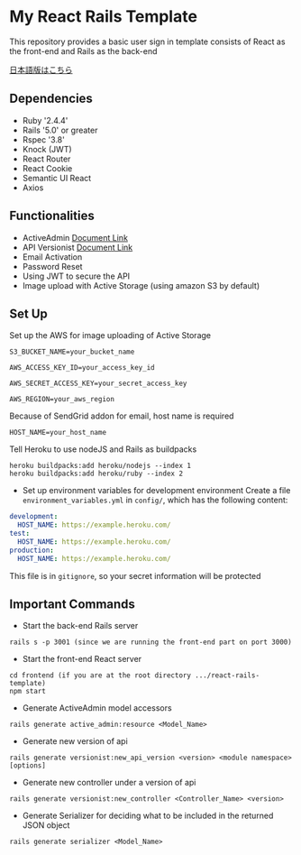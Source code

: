 # My React Rails Template

This repository provides a basic user sign in template consists of React as the front-end and Rails as the back-end

[日本語版はこちら](README.ja.md)

## Dependencies
* Ruby '2.4.4'
* Rails '5.0' or greater
* Rspec '3.8'
* Knock (JWT)
* React Router
* React Cookie
* Semantic UI React
* Axios

## Functionalities
* ActiveAdmin                               [Document Link](https://github.com/activeadmin/activeadmin)
* API Versionist                            [Document Link](https://github.com/bploetz/versionist)
* Email Activation
* Password Reset
* Using JWT to secure the API
* Image upload with Active Storage (using amazon S3 by default)

## Set Up
Set up the AWS for image uploading of Active Storage
```
S3_BUCKET_NAME=your_bucket_name
```
```
AWS_ACCESS_KEY_ID=your_access_key_id
```
```
AWS_SECRET_ACCESS_KEY=your_secret_access_key
```
```
AWS_REGION=your_aws_region
```
Because of SendGrid addon for email, host name is required
```
HOST_NAME=your_host_name
```
Tell Heroku to use nodeJS and Rails as buildpacks
```
heroku buildpacks:add heroku/nodejs --index 1
heroku buildpacks:add heroku/ruby --index 2
```
* Set up environment variables for development environment
Create a file <code>environment_variables.yml</code> in <code>config/</code>, which has the following content:
```yml
development:
  HOST_NAME: https://example.heroku.com/
test:
  HOST_NAME: https://example.heroku.com/
production:
  HOST_NAME: https://example.heroku.com/
```
This file is in <code>gitignore</code>, so your secret information will be protected

## Important Commands
* Start the back-end Rails server
```
rails s -p 3001 (since we are running the front-end part on port 3000)
```
* Start the front-end React server
```
cd frontend (if you are at the root directory .../react-rails-template)
npm start
```
* Generate ActiveAdmin model accessors
```
rails generate active_admin:resource <Model_Name>
```
* Generate new version of api
```
rails generate versionist:new_api_version <version> <module namespace> [options]
```
* Generate new controller under a version of api
```
rails generate versionist:new_controller <Controller_Name> <version>
```
* Generate Serializer for deciding what to be included in the returned JSON object
```
rails generate serializer <Model_Name>
```
